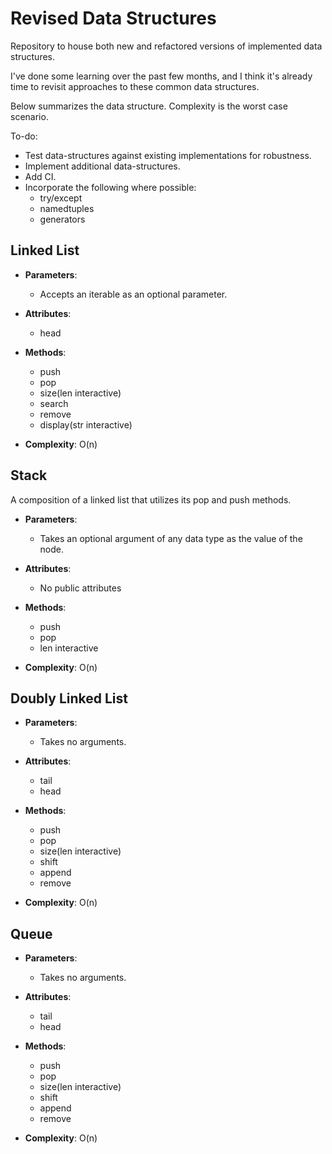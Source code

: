 # Revised Data Structures
Repository to house both new and refactored versions of implemented data structures.

I've done some learning over the past few months, and I think it's already time to revisit approaches
to these common data structures.

Below summarizes the data structure. Complexity is the worst case scenario.


To-do:
- Test data-structures against existing implementations for robustness.
- Implement additional data-structures.
- Add CI.
- Incorporate the following where possible:
    - try/except
    - namedtuples
    - generators


## Linked List

- __Parameters__:
    - Accepts an iterable as an optional parameter. 

- __Attributes__:
    - head

- __Methods__:
    - push
    - pop
    - size(len interactive)
    - search
    - remove
    - display(str interactive)

- __Complexity__: O(n)

## Stack

A composition of a linked list that utilizes its pop and push methods.

- __Parameters__:
    - Takes an optional argument of any data type as the value of the node.

- __Attributes__:
    - No public attributes

- __Methods__:
    - push
    - pop
    - len interactive

- __Complexity__: O(n)

## Doubly Linked List

- __Parameters__:
    - Takes no arguments.

- __Attributes__:
    - tail
    - head

- __Methods__:
    - push
    - pop
    - size(len interactive)
    - shift
    - append
    - remove

- __Complexity__: O(n)

## Queue

- __Parameters__:
    - Takes no arguments.

- __Attributes__:
    - tail
    - head

- __Methods__:
    - push
    - pop
    - size(len interactive)
    - shift
    - append
    - remove

- __Complexity__: O(n)
